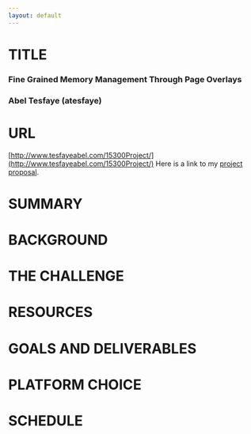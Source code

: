 ```yaml
---
layout: default
---
```






# TITLE
### Fine Grained Memory Management Through Page Overlays 
### Abel Tesfaye (atesfaye)
# URL
[http://www.tesfayeabel.com/15300Project/](http://www.tesfayeabel.com/15300Project/)
Here is a link to my [project proposal](./proposal.pdf).
# SUMMARY
# BACKGROUND
# THE CHALLENGE
# RESOURCES
# GOALS AND DELIVERABLES
# PLATFORM CHOICE
# SCHEDULE
